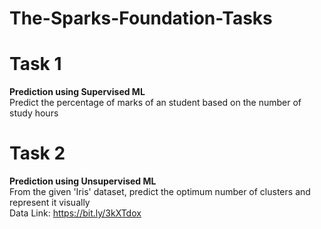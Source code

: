 # The-Sparks-Foundation-Tasks

# Task 1
**Prediction using Supervised ML**<br>
Predict the percentage of marks of an student based on the number of study hours

# Task 2
**Prediction using Unsupervised ML**<br>
From the given 'Iris' dataset, predict the optimum number of clusters and represent it visually<br>
Data Link: https://bit.ly/3kXTdox
